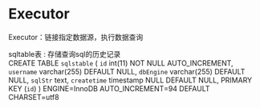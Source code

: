 # Executor
 Executor：链接指定数据源，执行数据查询

sqltable表 : 存储查询sql的历史记录  
CREATE TABLE `sqlstable` (
  `id` int(11) NOT NULL AUTO_INCREMENT,
  `username` varchar(255) DEFAULT NULL,
  `dbEngine` varchar(255) DEFAULT NULL,
  `sqlStr` text,
  `createtime` timestamp NULL DEFAULT NULL,
  PRIMARY KEY (`id`)
) ENGINE=InnoDB AUTO_INCREMENT=94 DEFAULT CHARSET=utf8

